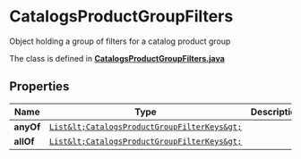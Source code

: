 

# CatalogsProductGroupFilters

Object holding a group of filters for a catalog product group

The class is defined in **[CatalogsProductGroupFilters.java](../../src/main/java/org/openapitools/model/CatalogsProductGroupFilters.java)**

## Properties

Name | Type | Description | Notes
------------ | ------------- | ------------- | -------------
**anyOf** | [`List&lt;CatalogsProductGroupFilterKeys&gt;`](CatalogsProductGroupFilterKeys.md) |  | 
**allOf** | [`List&lt;CatalogsProductGroupFilterKeys&gt;`](CatalogsProductGroupFilterKeys.md) |  | 




